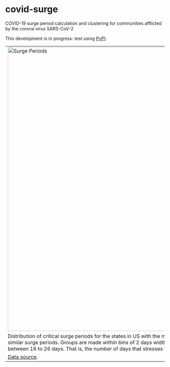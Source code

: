 # covid-surge
COVID-19 surge period calculation and clustering for communities afflicted by the corona virus SARS-CoV-2

This development is in progress: test using [PyPI](https://pypi.org/project/covid-surge/).

|   |
|:---|
|<img  width="900" src="https://raw.githubusercontent.com/dpploy/covid-surge/master/readme/covid_group_surge_periods.png" title="Surge Periods"> |
| Distribution of critical surge periods for the states in US with the most evolved epidemic. There are 6 groups in US with similar surge periods. Groups are made within bins of 2 days width. The range of the critical period for US states is between 16 to 26 days. That is, the number of days that stresses the health system the most. |
| [Data source](https://github.com/CSSEGISandData/COVID-19/tree/master/csse_covid_19_data). |
